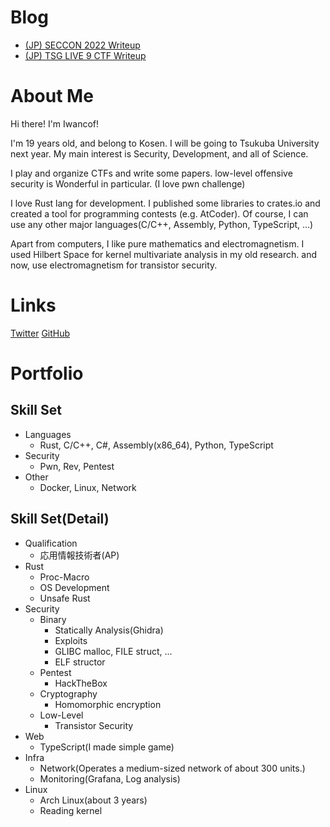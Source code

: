 # Blog

- [(JP) SECCON 2022 Writeup](/writeups/SECCON.md)
- [(JP) TSG LIVE 9 CTF Writeup](/writeups/TSG_LIVE_9.md)

# About Me

Hi there!
I'm Iwancof! 

I'm 19 years old, and belong to Kosen.  I will be going to Tsukuba University next year.
My main interest is Security, Development, and all of Science.

I play and organize CTFs and write some papers. low-level offensive security is Wonderful in particular. (I love pwn challenge)

I love Rust lang for development.
I published some libraries to crates.io and created a tool for programming contests (e.g. AtCoder).
Of course, I can use any other major languages(C/C++, Assembly, Python, TypeScript, ...)

Apart from computers, I like pure mathematics and electromagnetism. I used Hilbert Space for kernel multivariate analysis in my old research. and now, use electromagnetism for transistor security.

# Links

[Twitter](https://twitter.com/Iwancof_ptr)
[GitHub](https://github.com/Iwancof)

# Portfolio

## Skill Set
- Languages
    - Rust, C/C++, C#, Assembly(x86_64), Python, TypeScript
- Security
    - Pwn, Rev, Pentest
- Other
    - Docker, Linux, Network

## Skill Set(Detail)
- Qualification
    - 応用情報技術者(AP)
- Rust
    - Proc-Macro
    - OS Development
    - Unsafe Rust
- Security
    - Binary
        - Statically Analysis(Ghidra)
        - Exploits
        - GLIBC malloc, FILE struct, ...
        - ELF structor
    - Pentest
        - HackTheBox
    - Cryptography
        - Homomorphic encryption
    - Low-Level
        - Transistor Security
- Web
    - TypeScript(I made simple game)
- Infra
    - Network(Operates a medium-sized network of about 300 units.)
    - Monitoring(Grafana, Log analysis)
- Linux
    - Arch Linux(about 3 years)
    - Reading kernel


